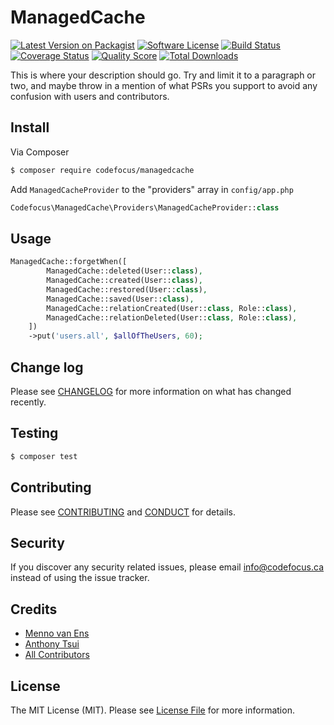 # ManagedCache

[![Latest Version on Packagist][ico-version]][link-packagist]
[![Software License][ico-license]](LICENSE.md)
[![Build Status][ico-travis]][link-travis]
[![Coverage Status][ico-scrutinizer]][link-scrutinizer]
[![Quality Score][ico-code-quality]][link-code-quality]
[![Total Downloads][ico-downloads]][link-downloads]

This is where your description should go. Try and limit it to a paragraph or two, and maybe throw in a mention of what
PSRs you support to avoid any confusion with users and contributors.

## Install

Via Composer

``` bash
$ composer require codefocus/managedcache
```

Add `ManagedCacheProvider` to the "providers" array in `config/app.php`

``` php
Codefocus\ManagedCache\Providers\ManagedCacheProvider::class
```

## Usage

``` php
ManagedCache::forgetWhen([
        ManagedCache::deleted(User::class),
        ManagedCache::created(User::class),
        ManagedCache::restored(User::class),
        ManagedCache::saved(User::class),
        ManagedCache::relationCreated(User::class, Role::class),
        ManagedCache::relationDeleted(User::class, Role::class),
    ])
    ->put('users.all', $allOfTheUsers, 60);
```

## Change log

Please see [CHANGELOG](CHANGELOG.md) for more information on what has changed recently.

## Testing

``` bash
$ composer test
```

## Contributing

Please see [CONTRIBUTING](CONTRIBUTING.md) and [CONDUCT](CONDUCT.md) for details.

## Security

If you discover any security related issues, please email info@codefocus.ca instead of using the issue tracker.

## Credits

- [Menno van Ens][link-author]
- [Anthony Tsui](https://github.com/matresstester)
- [All Contributors][link-contributors]

## License

The MIT License (MIT). Please see [License File](LICENSE.md) for more information.

[ico-version]: https://img.shields.io/packagist/v/codefocus/managedcache.svg?style=flat-square
[ico-license]: https://img.shields.io/badge/license-MIT-brightgreen.svg?style=flat-square
[ico-travis]: https://img.shields.io/travis/codefocus/managedcache/master.svg?style=flat-square
[ico-scrutinizer]: https://img.shields.io/scrutinizer/coverage/g/codefocus/managedcache.svg?style=flat-square
[ico-code-quality]: https://img.shields.io/scrutinizer/g/codefocus/managedcache.svg?style=flat-square
[ico-downloads]: https://img.shields.io/packagist/dt/codefocus/managedcache.svg?style=flat-square

[link-packagist]: https://packagist.org/packages/codefocus/managedcache
[link-travis]: https://travis-ci.org/codefocus/managedcache
[link-scrutinizer]: https://scrutinizer-ci.com/g/codefocus/managedcache/code-structure
[link-code-quality]: https://scrutinizer-ci.com/g/codefocus/managedcache
[link-downloads]: https://packagist.org/packages/codefocus/managedcache
[link-author]: https://github.com/codefocus
[link-contributors]: ../../contributors
